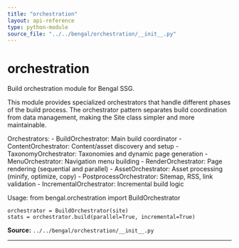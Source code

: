 ```yaml
---
title: "orchestration"
layout: api-reference
type: python-module
source_file: "../../bengal/orchestration/__init__.py"
---
```


# orchestration

Build orchestration module for Bengal SSG.

This module provides specialized orchestrators that handle different phases
of the build process. The orchestrator pattern separates build coordination
from data management, making the Site class simpler and more maintainable.

Orchestrators:
    - BuildOrchestrator: Main build coordinator
    - ContentOrchestrator: Content/asset discovery and setup
    - TaxonomyOrchestrator: Taxonomies and dynamic page generation
    - MenuOrchestrator: Navigation menu building
    - RenderOrchestrator: Page rendering (sequential and parallel)
    - AssetOrchestrator: Asset processing (minify, optimize, copy)
    - PostprocessOrchestrator: Sitemap, RSS, link validation
    - IncrementalOrchestrator: Incremental build logic

Usage:
    from bengal.orchestration import BuildOrchestrator
    
    orchestrator = BuildOrchestrator(site)
    stats = orchestrator.build(parallel=True, incremental=True)

**Source:** `../../bengal/orchestration/__init__.py`

---



